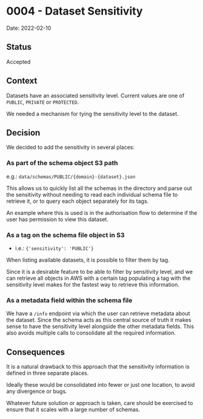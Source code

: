 # 0004 - Dataset Sensitivity
Date: 2022-02-10

## Status
Accepted

## Context

Datasets have an associated sensitivity level. Current values are one of `PUBLIC`, `PRIVATE` or `PROTECTED`.

We needed a mechanism for tying the sensitivity level to the dataset.

## Decision

We decided to add the sensitivity in several places:

### As part of the schema object S3 path
e.g.: `data/schemas/PUBLIC/{domain}-{dataset}.json`

This allows us to quickly list all the schemas in the directory and parse out the sensitivity without needing to
read each individual schema file to retrieve it, or to query each object separately for its tags.

An example where this is used is in the authorisation flow to determine if the user has permission to view this dataset.

### As a tag on the schema file object in S3
- i.e.: `{'sensitivity': 'PUBLIC'}`

When listing available datasets, it is possible to filter them by tag.

Since it is a desirable feature to be able to filter by sensitivity level, and we can retrieve all objects in AWS with a certain tag
populating a tag with the sensitivity level makes for the fastest way to retrieve this information.

### As a metadata field within the schema file
We have a `/info` endpoint via which the user can retrieve metadata about the dataset. Since the schema acts as this central source of truth
it makes sense to have the sensitivity level alongside the other metadata fields. This also avoids multiple calls to consolidate all the required information.

## Consequences
It is a natural drawback to this approach that the sensitivity information is defined in three separate places.

Ideally these would be consolidated into fewer or just one location, to avoid any divergence or bugs.

Whatever future solution or approach is taken, care should be exercised to ensure that it scales with a large number of schemas.
